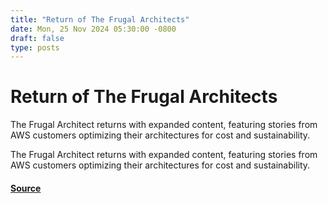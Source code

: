 ```yaml
---
title: "Return of The Frugal Architects"
date: Mon, 25 Nov 2024 05:30:00 -0800
draft: false
type: posts
---
```

# Return of The Frugal Architects





The Frugal Architect returns with expanded content, featuring stories from AWS customers optimizing their architectures for cost and sustainability.

The Frugal Architect returns with expanded content, featuring stories from AWS customers optimizing their architectures for cost and sustainability.

#### [Source](https://www.allthingsdistributed.com/2024/11/return-of-the-frugal-architect.html?utm_campaign=inbound&utm_source=rss)

